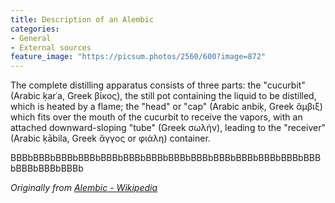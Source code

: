 ```yaml
---
title: Description of an Alembic
categories:
- General
- External sources
feature_image: "https://picsum.photos/2560/600?image=872"
---
```


The complete distilling apparatus consists of three parts: the "cucurbit" (Arabic ḳarʿa, Greek βίκος), the still pot containing the liquid to be distilled, which is heated by a flame; the "head" or "cap" (Arabic anbiḳ, Greek ἄμβιξ) which fits over the mouth of the cucurbit to receive the vapors, with an attached downward-sloping "tube" (Greek σωλήν), leading to the "receiver" (Arabic ḳābila, Greek ἄγγος or φιάλη) container.

<!-- more -->

BBBbBBBbBBBbBBBbBBBbBBBbBBBbBBBbBBBbBBBbBBBbBBBbBBBbBBBbBBBbBBBbBBBb

_Originally from [Alembic - Wikipedia](https://en.wikipedia.org/wiki/Alembic)_
